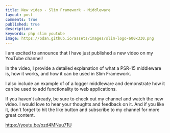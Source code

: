 ```yaml
---
title: New video - Slim Framework - Middleware
layout: post
comments: true
published: true
description:
keywords: php slim youtube
image: https://odan.github.io/assets/images/slim-logo-600x330.png
---
```


I am excited to announce that I have just published a new video on my YouTube channel! 

In the video, I provide a detailed explanation of what a PSR-15 middleware is, 
how it works, and how it can be used in Slim Framework. 

I also include an example of of a logger middleware and demonstrate how 
it can be used to add functionality to web applications.

If you haven't already, be sure to check out my channel and watch the new video. 
I would love to hear your thoughts and feedback on it. 
And if you like it, don't forget to hit the like button and subscribe 
to my channel for more great content.

<https://youtu.be/ozd4MNuu71U>
